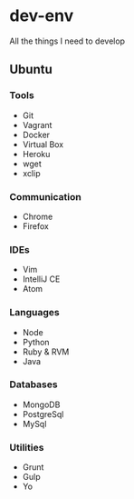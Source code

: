 # dev-env
All the things I need to develop

## Ubuntu

### Tools
- Git
- Vagrant
- Docker
- Virtual Box
- Heroku
- wget
- xclip

### Communication
- Chrome
- Firefox

### IDEs
- Vim
- IntelliJ CE
- Atom

### Languages
- Node
- Python
- Ruby & RVM
- Java

### Databases
- MongoDB
- PostgreSql
- MySql

### Utilities
- Grunt
- Gulp
- Yo
